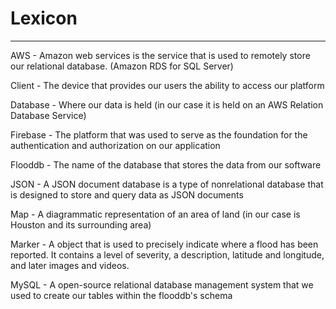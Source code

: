 # Lexicon

---
AWS - Amazon web services is the service that is used to remotely store our relational database. (Amazon RDS for SQL Server)

Client - The device that provides our users the ability to access our platform

Database - Where our data is held (in our case it is held on an AWS Relation Database Service)

Firebase - The platform that was used to serve as the foundation for the authentication and authorization on our application

Flooddb - The name of the database that stores the data from our software

JSON - A JSON document database is a type of nonrelational database that is designed to store and query data as JSON documents

Map - A diagrammatic representation of an area of land (in our case is Houston and its surrounding area)

Marker - A object that is used to precisely indicate where a flood has been reported. It contains a level of severity, a description, latitude and longitude, and later images and videos.

MySQL - A open-source relational database management system that we used to create our tables within the flooddb's schema


